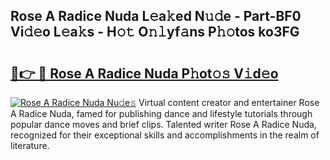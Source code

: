 ## Rose A Radice Nuda L𝚎a𝚔ed N𝚞𝚍e - Part-BF0 Vi𝚍𝚎o L𝚎a𝚔s - H𝚘𝚝 O𝚗𝚕yf𝚊ns P𝚑𝚘tos ko3FG

# <h2><a href="http://kf31gye.oniu.top/?m=Rose+A+Radice+Nuda">🔗👉 🔴 Rose A Radice Nuda P𝚑ot𝚘𝚜 V𝚒d𝚎o</a></h2>

[![Rose A Radice Nuda Nu𝚍e𝚜](https://i.imgur.com/0qMVB7G.gif)](http://kf31gye.oniu.top/?m=Rose+A+Radice+Nuda)
Virtual content creator and entertainer Rose A Radice Nuda, famed for publishing dance and lifestyle tutorials through popular dance moves and brief clips. Talented writer Rose A Radice Nuda, recognized for their exceptional skills and accomplishments in the realm of literature.  

